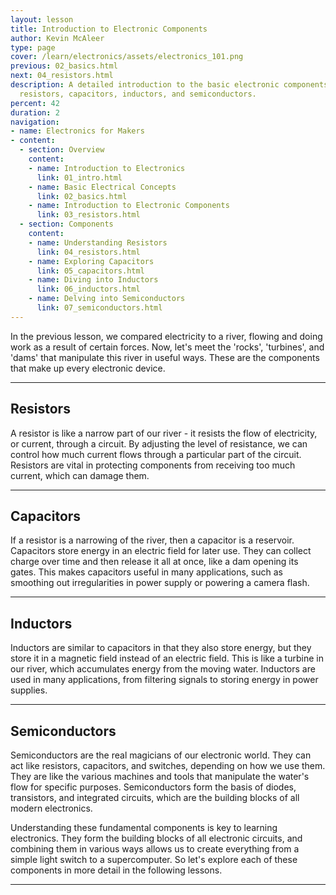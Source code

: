 ```yaml
---
layout: lesson
title: Introduction to Electronic Components
author: Kevin McAleer
type: page
cover: /learn/electronics/assets/electronics_101.png
previous: 02_basics.html
next: 04_resistors.html
description: A detailed introduction to the basic electronic components, including
  resistors, capacitors, inductors, and semiconductors.
percent: 42
duration: 2
navigation:
- name: Electronics for Makers
- content:
  - section: Overview
    content:
    - name: Introduction to Electronics
      link: 01_intro.html
    - name: Basic Electrical Concepts
      link: 02_basics.html
    - name: Introduction to Electronic Components
      link: 03_resistors.html
  - section: Components
    content:
    - name: Understanding Resistors
      link: 04_resistors.html
    - name: Exploring Capacitors
      link: 05_capacitors.html
    - name: Diving into Inductors
      link: 06_inductors.html
    - name: Delving into Semiconductors
      link: 07_semiconductors.html
---
```



In the previous lesson, we compared electricity to a river, flowing and doing work as a result of certain forces. Now, let's meet the 'rocks', 'turbines', and 'dams' that manipulate this river in useful ways. These are the components that make up every electronic device.

---

## Resistors

A resistor is like a narrow part of our river - it resists the flow of electricity, or current, through a circuit. By adjusting the level of resistance, we can control how much current flows through a particular part of the circuit. Resistors are vital in protecting components from receiving too much current, which can damage them.

---

## Capacitors

If a resistor is a narrowing of the river, then a capacitor is a reservoir. Capacitors store energy in an electric field for later use. They can collect charge over time and then release it all at once, like a dam opening its gates. This makes capacitors useful in many applications, such as smoothing out irregularities in power supply or powering a camera flash.

---

## Inductors

Inductors are similar to capacitors in that they also store energy, but they store it in a magnetic field instead of an electric field. This is like a turbine in our river, which accumulates energy from the moving water. Inductors are used in many applications, from filtering signals to storing energy in power supplies.

---

## Semiconductors

Semiconductors are the real magicians of our electronic world. They can act like resistors, capacitors, and switches, depending on how we use them. They are like the various machines and tools that manipulate the water's flow for specific purposes. Semiconductors form the basis of diodes, transistors, and integrated circuits, which are the building blocks of all modern electronics.

Understanding these fundamental components is key to learning electronics. They form the building blocks of all electronic circuits, and combining them in various ways allows us to create everything from a simple light switch to a supercomputer. So let's explore each of these components in more detail in the following lessons.

---
